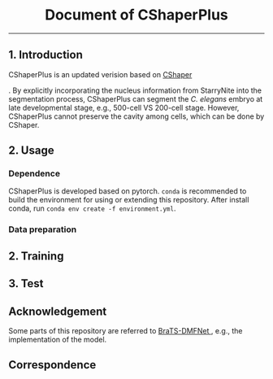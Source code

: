 <h1 align="center"> Document of CShaperPlus</h1>

<HR SIZE=10>

<h2>1. Introduction </h2>
<p align="justify">CShaperPlus is an updated verision based on <a href="https://www.nature.com/articles/s41467-020-19863-x#Sec23">CShaper</a></p>. 
By explicitly incorporating the nucleus information from StarryNite into the segmentation process, CShaperPlus can segment
the <I>C. elegans</I> embryo at late developmental stage, e.g., 500-cell VS 200-cell stage. However, CShaperPlus cannot preserve 
the cavity among cells, which can be done by CShaper. 

<h2>2. Usage</h2>
<h3>Dependence</h3>
<p justify="justify">CShaperPlus is developed based on pytorch. <code>conda</code> is recommended to build the environment
for using or extending this repository. After install conda, run <code>conda env create -f environment.yml</code>.</p>

<h3>Data preparation</h3>
<p align="justify"></p>

<h2>2. Training</h2>


<h2>3. Test<h2>

<h2>Acknowledgement</h2>
Some parts of this repository are referred to <a href="https://github.com/China-LiuXiaopeng/BraTS-DMFNet.git">BraTS-DMFNet
</a>, e.g., the implementation of the model.

<h2>Correspondence</h2>